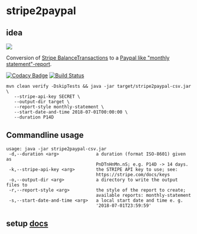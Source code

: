 # stripe2paypal

## idea

<!--- 
[merchant]-(Paypal{bg:steelblue}),[merchant]-(STRIPE{bg:steelblue}),(Paypal)>(monthly statement report),(STRIPE)<(stripe2paypal{bg:gold}), (stripe2paypal)>(monthly statement report),(monthly statement report)<(unified post processing{bg:limegreen}),(STRIPE)-(note:API{bg:beige}),(monthly statement report)-(note:CSV{bg:beige})
-->

<img src="http://yuml.me/2c447197.svg"/>

Conversion of [Stripe BalanceTransactions](https://stripe.com/docs/api#balance) to a [Paypal like "monthly statement"-report](https://www.paypalobjects.com/webstatic/en_US/developer/docs/pdf/PP_GenMonthlyStatementReport.pdf).

[![Codacy Badge](https://api.codacy.com/project/badge/Grade/ec9aa155f0334e058e72d56c1f7089aa)](https://app.codacy.com/app/baloise/stripe2paypal?utm_source=github.com&utm_medium=referral&utm_content=baloise/stripe2paypal&utm_campaign=Badge_Grade_Dashboard)
[![Build Status](https://travis-ci.org/baloise/stripe2paypal.svg?branch=master)](https://travis-ci.org/baloise/stripe2paypal)

```
mvn clean verify -DskipTests && java -jar target/stripe2paypal-csv.jar \
   --stripe-api-key SECRET \
   --output-dir target \
   --report-style monthly-statement \
   --start-date-and-time 2018-07-01T00:00:00 \
   --duration P14D
```

## Commandline usage

```
usage: java -jar stripe2paypal-csv.jar
 -d,--duration <arg>              a duration (format ISO-8601) given as
                                  PnDTnHnMn.nS; e.g. P14D -> 14 days.
 -k,--stripe-api-key <arg>        the STRIPE API key to use; see:
                                  https://stripe.com/docs/keys
 -o,--output-dir <arg>            a directory to write the output files to
 -r,--report-style <arg>          the style of the report to create;
                                  available reports: monthly-statement
 -s,--start-date-and-time <arg>   a local start date and time e. g.
                                  '2018-07-01T23:59:59'
```

## setup [docs](docs/index.md)

